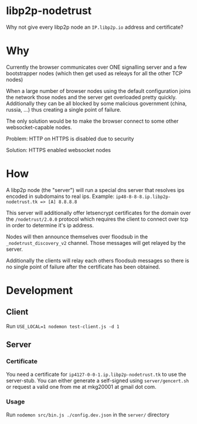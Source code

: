 # libp2p-nodetrust

Why not give every libp2p node an `IP.libp2p.io` address and certificate?

# Why

Currently the browser communicates over ONE signalling server and a few bootstrapper nodes (which then get used as releays for all the other TCP nodes)

When a large number of browser nodes using the default configuration joins the network those nodes and the server get overloaded pretty quickly.
Additionally they can be all blocked by some malicious government (china, russia, ...) thus creating a single point of failure.

The only solution would be to make the browser connect to some other websocket-capable nodes.

Problem: HTTP on HTTPS is disabled due to security

Solution: HTTPS enabled websocket nodes

# How

A libp2p node (the "server") will run a special dns server that resolves ips encoded in subdomains to real ips. Example: `ip48-8-8-8.ip.libp2p-nodetrust.tk => [A] 8.8.8.8`

This server will additionally offer letsencrypt certificates for the domain over the `/nodetrust/2.0.0` protocol which requires the client to connect over tcp in order to determine it's ip address.

Nodes will then announce themselves over floodsub in the `_nodetrust_discovery_v2` channel. Those messages will get relayed by the server.

Additionally the clients will relay each others floodsub messages so there is no single point of failure after the certificate has been obtained.

# Development

## Client
Run `USE_LOCAL=1 nodemon test-client.js -d 1`

## Server

### Certificate

You need a certificate for `ip4127-0-0-1.ip.libp2p-nodetrust.tk` to use the server-stub. You can either generate a self-signed using `server/gencert.sh` or request a valid one from me at mkg20001 at gmail dot com.

### Usage
Run `nodemon src/bin.js ./config.dev.json` in the `server/` directory
